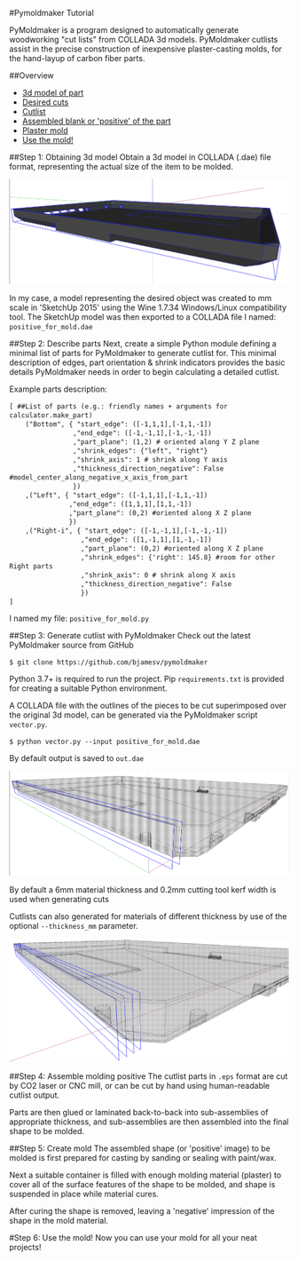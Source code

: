 #Pymoldmaker Tutorial

PyMoldmaker is a program designed to automatically generate woodworking "cut lists" from COLLADA 3d models. PyMoldmaker cutlists assist in the precise construction of inexpensive plaster-casting molds, for the hand-layup of carbon fiber parts.

##Overview
 - [3d model of part](#step-1-obtaining-3d-model)
 - [Desired cuts](#step-2-describe-parts)
 - [Cutlist](#step-3-generate-cutlist-with-pymoldmaker)
 - [Assembled blank or 'positive' of the part](#step-4-assemble-molding-positive)
 - [Plaster mold](#step-5-create-mold)
 - [Use the mold!](#step-6-use-the-mold)

##Step 1: Obtaining 3d model
Obtain a 3d model in COLLADA (.dae) file format, representing the actual size of the item to be molded.

![COLLADA model of part in SketchUp 2015](https://raw.githubusercontent.com/bjamesv/pymoldmaker/master/doc/COLLADA.png)

In my case, a model representing the desired object was created to mm scale in 'SketchUp 2015' using the Wine 1.7.34 Windows/Linux compatibility tool. The SketchUp model was then exported to a COLLADA file I named: `positive_for_mold.dae`

##Step 2: Describe parts
Next, create a simple Python module defining a minimal list of parts for PyMoldmaker to generate cutlist for. This minimal description of edges, part orientation & shrink indicators provides the basic details PyMoldmaker needs in order to begin calculating a detailed cutlist.

Example parts description:
```
[ ##List of parts (e.g.: friendly names + arguments for calculator.make_part)
    ("Bottom", { "start_edge": ([-1,1,1],[-1,1,-1])
                ,"end_edge": ([-1,-1,1],[-1,-1,-1])
                ,"part_plane": (1,2) # oriented along Y Z plane
                ,"shrink_edges": {"left", "right"}
                ,"shrink_axis": 1 # shrink along Y axis
                ,"thickness_direction_negative": False #model_center_along_negative_x_axis_from_part
                })
    ,("Left", { "start_edge": ([-1,1,1],[-1,1,-1])
               ,"end_edge": ([1,1,1],[1,1,-1])
               ,"part_plane": (0,2) #oriented along X Z plane
               })
    ,("Right-i", { "start_edge": ([-1,-1,1],[-1,-1,-1])
                  ,"end_edge": ([1,-1,1],[1,-1,-1])
                  ,"part_plane": (0,2) #oriented along X Z plane
                  ,"shrink_edges": {'right': 145.8} #room for other Right parts
                  ,"shrink_axis": 0 # shrink along X axis
                  ,"thickness_direction_negative": False
                  })
]
```

I named my file: `positive_for_mold.py`

##Step 3: Generate cutlist with PyMoldmaker
Check out the latest PyMoldmaker source from GitHub

    $ git clone https://github.com/bjamesv/pymoldmaker

Python 3.7+ is required to run the project. Pip `requirements.txt` is provided for creating a suitable Python environment.

A COLLADA file with the outlines of the pieces to be cut superimposed over the original 3d model, can be generated via the PyMoldmaker script `vector.py`.

    $ python vector.py --input positive_for_mold.dae

By default output is saved to `out.dae`

![outlines of cut parts, overlaid on input model](https://raw.githubusercontent.com/bjamesv/pymoldmaker/master/doc/6mm_overlay.png)

By default a 6mm material thickness and 0.2mm cutting tool kerf width is used when generating cuts

Cutlists can also generated for materials of different thickness by use of the optional `--thickness_mm` parameter.

![outlines of cut parts for 3mm material, overlaid on input model](https://raw.githubusercontent.com/bjamesv/pymoldmaker/master/doc/3mm_overlay.png)

##Step 4: Assemble molding positive
The cutlist parts in `.eps` format are cut by CO2 laser or CNC mill, or can be cut by hand using human-readable cutlist output.

Parts are then glued or laminated back-to-back into sub-assemblies of appropriate thickness, and sub-assemblies are then assembled into the final shape to be molded.

##Step 5: Create mold
The assembled shape (or 'positive' image) to be molded is first prepared for casting by sanding or sealing with paint/wax.

Next a suitable container is filled with enough molding material (plaster) to cover all of the surface features of the shape to be molded, and shape is suspended in place while material cures.

After curing the shape is removed, leaving a 'negative' impression of the shape in the mold material.

#Step 6: Use the mold!
Now you can use your mold for all your neat projects!
